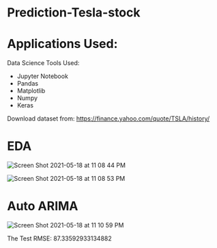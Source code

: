 # Prediction-Tesla-stock


# Applications Used:

Data Science Tools Used:
- Jupyter Notebook
- Pandas
- Matplotlib
- Numpy
- Keras

Download dataset from: https://finance.yahoo.com/quote/TSLA/history/

# EDA

![Screen Shot 2021-05-18 at 11 08 44 PM](https://user-images.githubusercontent.com/72099238/118755249-2729f680-b82e-11eb-80ec-3ddc92d4c4e9.png)

![Screen Shot 2021-05-18 at 11 08 53 PM](https://user-images.githubusercontent.com/72099238/118755253-28f3ba00-b82e-11eb-9283-9caa413d8873.png)

# Auto ARIMA

![Screen Shot 2021-05-18 at 11 10 59 PM](https://user-images.githubusercontent.com/72099238/118755387-60fafd00-b82e-11eb-8e23-7e85038a885d.png)

The Test RMSE:  87.33592933134882


